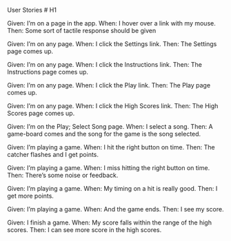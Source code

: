 User Stories # H1

Given: I’m on a page in the app.
When: I hover over a link with my mouse.
Then: Some sort of tactile response should be given

Given: I’m on any page.
When: I click the Settings link.
Then: The Settings page comes up.

Given: I’m on any page.
When: I click the Instructions link.
Then: The Instructions page comes up.

Given: I’m on any page.
When: I click the Play link.
Then: The Play page comes up.

Given: I’m on any page.
When: I click the High Scores link.
Then: The High Scores page comes up.

Given: I’m on the Play; Select Song page.
When: I select a song.
Then: A game-board comes and the song for the game is the song selected.

Given: I’m playing a game.
When: I hit the right button on time.
Then: The catcher flashes and I get points.

Given: I’m playing a game.
When: I miss hitting the right button on time.
Then: There’s some noise or feedback.

Given: I’m playing a game.
When: My timing on a hit is really good.
Then: I get more points.

Given: I’m playing a game.
When: And the game ends.
Then: I see my score.

Given: I finish a game.
When: My score falls within the range of the high scores.
Then: I can see more score in the high scores.
